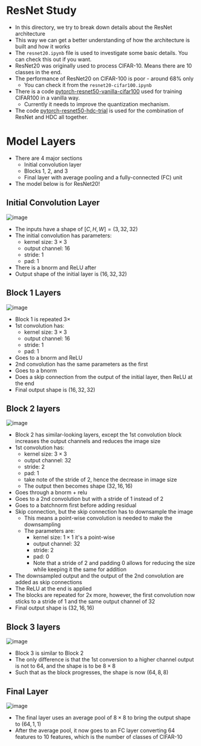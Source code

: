 # ResNet Study
- In this directory, we try to break down details about the ResNet architecture
- This way we can get a better understanding of how the architecture is built and how it works
- The `resnet20.ipynb` file is used to investigate some basic details. You can check this out if you want.
- ResNet20 was originally used to process CIFAR-10. Means there are 10 classes in the end.
- The performance of ResNet20 on CIFAR-100 is poor - around 68% only
  - You can check it from the `resnet20-cifar100.ipynb`
- There is a code [pytorch-resnet50-vanilla-cifar100](pytorch-resnet50-vanilla-cifar100.ipynb) used for training CIFAR100 in a vanilla way.
  - Currently it needs to improve the quantization mechanism.
- The code [pytorch-resnet50-hdc-trial](pytorch-resnet50-hdc-trial.ipynb) is used for the combination of ResNet and HDC all together.

# Model Layers
- There are 4 major sections
  - Initial convolution layer
  - Blocks 1, 2, and 3
  - Final layer with average pooling and a fully-connected (FC) unit
- The model below is for ResNet20!

## Initial Convolution Layer

![image](https://github.com/user-attachments/assets/d5a72afe-0f23-4c08-ac2f-027bbf95721f)

- The inputs have a shape of $[C,H,W] = (3,32,32)$
- The initial convolution has parameters:
  - kernel size: $3 \times 3$
  - output channel: 16
  - stride: 1
  - pad: 1
- There is a bnorm and ReLU after
- Output shape of the initial layer is $(16,32,32)$ 

## Block 1 Layers

![image](https://github.com/user-attachments/assets/8fb0df20-7351-4a15-8f92-7e16d95a7d21)

- Block 1 is repeated $3 \times$
- 1st convolution has:
  - kernel size: $3 \times 3$
  - output channel: 16
  - stride: 1
  - pad: 1
- Goes to a bnorm and ReLU
- 2nd convolution has the same parameters as the first
- Goes to a bnorm
- Does a skip connection from the output of the initial layer, then ReLU at the end
- Final output shape is $(16,32,32)$ 

## Block 2 layers

![image](https://github.com/user-attachments/assets/d57f1d87-c897-4274-addc-fb5ab504cbce)

- Block 2 has similar-looking layers, except the 1st convolution block increases the output channels and reduces the image size
- 1st convolution has:
  - kernel size: $3 \times 3$
  - output channel: 32
  - stride: 2
  - pad: 1
  - take note of the stride of 2, hence the decrease in image size
  - The output then becomes shape $(32,16,16)$  
- Goes through a bnorm + relu
- Goes to a 2nd convolution but with a stride of 1 instead of 2
- Goes to a batchnorm first before adding residual
- Skip connection, but the skip connection has to downsample the image
  - This means a point-wise convolution is needed to make the downsampling
  - The parameters are:
    - kernel size: $1 \times 1$ it's a point-wise
    - output channel: 32
    - stride: 2
    - pad: 0
    - Note that a stride of 2 and padding 0 allows for reducing the size while keeping it the same for addition
- The downsampled output and the output of the 2nd convolution are added as skip connections
- The ReLU at the end is applied
- The blocks are repeated for 2x more, however, the first convolution now sticks to a stride of 1 and the same output channel of 32
- Final output shape is $(32,16,16)$ 

## Block 3 layers

![image](https://github.com/user-attachments/assets/e2de7451-7052-4aa7-9c60-927a19c5dcd2)

- Block 3 is similar to Block 2
- The only difference is that the 1st conversion to a higher channel output is not to 64, and the shape is to be $8 \times 8$
- Such that as the block progresses, the shape is now $(64,8,8)$

## Final Layer

![image](https://github.com/user-attachments/assets/ef49b6eb-907e-435c-bcce-0d120909a3a4)

- The final layer uses an average pool of $8 \times 8$ to bring the output shape to $(64,1,1)$
- After the average pool, it now goes to an FC layer converting 64 features to 10 features, which is the number of classes of CIFAR-10